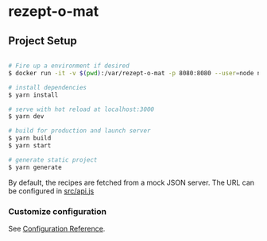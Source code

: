 # rezept-o-mat

## Project Setup

```bash

# Fire up a environment if desired
$ docker run -it -v $(pwd):/var/rezept-o-mat -p 8080:8080 --user=node node /bin/bash

# install dependencies
$ yarn install

# serve with hot reload at localhost:3000
$ yarn dev

# build for production and launch server
$ yarn build
$ yarn start

# generate static project
$ yarn generate

```

By default, the recipes are fetched from a mock JSON server. The URL can be configured in [src/api.js](src/api.js)

### Customize configuration
See [Configuration Reference](https://cli.vuejs.org/config/).
